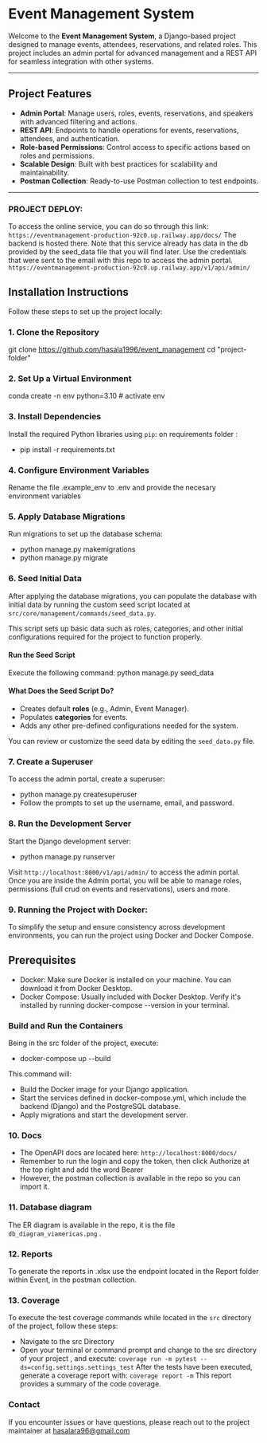 # Event Management System

Welcome to the **Event Management System**, a Django-based project designed to manage events, attendees, reservations, and related roles. This project includes an admin portal for advanced management and a REST API for seamless integration with other systems.

---

## Project Features

- **Admin Portal**: Manage users, roles, events, reservations, and speakers with advanced filtering and actions.
- **REST API**: Endpoints to handle operations for events, reservations, attendees, and authentication.
- **Role-based Permissions**: Control access to specific actions based on roles and permissions.
- **Scalable Design**: Built with best practices for scalability and maintainability.
- **Postman Collection**: Ready-to-use Postman collection to test endpoints.

---

### PROJECT DEPLOY:
To access the online service, you can do so through this link:
`https://eventmanagement-production-92c0.up.railway.app/docs/`
The backend is hosted there.
Note that this service already has data in the db provided by the seed_data file that you will find later.
Use the credentials that were sent to the email with this repo to access the admin portal.
`https://eventmanagement-production-92c0.up.railway.app/v1/api/admin/`

## Installation Instructions

Follow these steps to set up the project locally:

### 1. Clone the Repository

git clone https://github.com/hasala1996/event_management cd "project-folder"

### 2. Set Up a Virtual Environment

conda create -n env python=3.10 # activate env

### 3. Install Dependencies
Install the required Python libraries using `pip`:
on requirements folder :
* pip install -r requirements.txt

### 4. Configure Environment Variables
Rename the file .example_env to .env and provide the necesary environment variables

### 5. Apply Database Migrations
Run migrations to set up the database schema:
- python manage.py makemigrations
- python manage.py migrate

### 6. Seed Initial Data
After applying the database migrations, you can populate the database with initial data by running the custom seed script located at `src/core/management/commands/seed_data.py`.

This script sets up basic data such as roles, categories, and other initial configurations required for the project to function properly.

#### Run the Seed Script
Execute the following command:
python manage.py seed_data

#### What Does the Seed Script Do?
- Creates default **roles** (e.g., Admin, Event Manager).
- Populates **categories** for events.
- Adds any other pre-defined configurations needed for the system.

You can review or customize the seed data by editing the `seed_data.py` file.

### 7. Create a Superuser
To access the admin portal, create a superuser:
- python manage.py createsuperuser
- Follow the prompts to set up the username, email, and password.

### 8. Run the Development Server
Start the Django development server:
- python manage.py runserver

Visit `http://localhost:8000/v1/api/admin/` to access the admin portal.
Once you are inside the Admin portal, you will be able to manage roles, permissions (full crud on events and reservations), users and more.

### 9. Running the Project with Docker:
To simplify the setup and ensure consistency across development environments, you can run the project using Docker and Docker Compose.

## Prerequisites
- Docker: Make sure Docker is installed on your machine. You can download it from Docker Desktop.
- Docker Compose: Usually included with Docker Desktop. Verify it's installed by running docker-compose --version in your terminal.
### Build and Run the Containers
Being in the src folder of the project, execute:

- docker-compose up --build

This command will:

- Build the Docker image for your Django application.
- Start the services defined in docker-compose.yml, which include the backend (Django) and the PostgreSQL database.
- Apply migrations and start the development server.


### 10. Docs
- The OpenAPI docs are located here: `http://localhost:8000/docs/`
- Remember to run the login and copy the token, then click Authorize at the top right and add the word Bearer <token>
- However, the postman collection is available in the repo so you can import it.

### 11. Database diagram
The ER diagram is available in the repo, it is the file `db_diagram_viamericas.png` .

### 12. Reports
To generate the reports in .xlsx use the endpoint located in the Report folder within Event, in the postman collection.

### 13. Coverage
To execute the test coverage commands while located in the `src` directory of the project, follow these steps:
- Navigate to the src Directory
- Open your terminal or command prompt and change to the src directory of your project , and execute:
`coverage run -m pytest --ds=config.settings.settings_test`
After the tests have been executed, generate a coverage report with:
`coverage report -m`
This report provides a summary of the code coverage.

### Contact
If you encounter issues or have questions, please reach out to the project maintainer at hasalara96@gmail.com